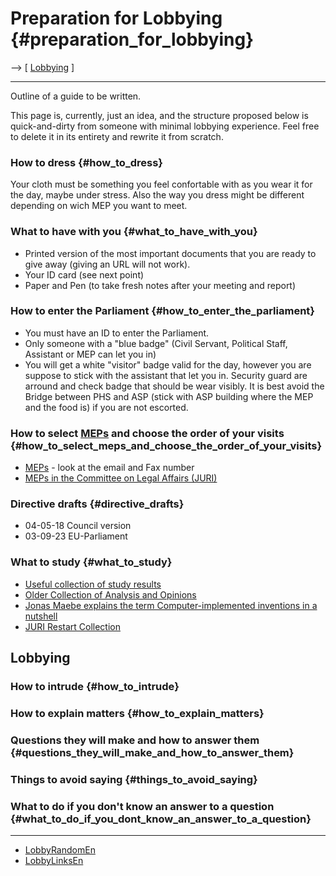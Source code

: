 # Preparation for Lobbying {#preparation_for_lobbying}

\--\> \[ [ Lobbying](LobbyEn "wikilink") \]

------------------------------------------------------------------------

Outline of a guide to be written.

This page is, currently, just an idea, and the structure proposed below
is quick-and-dirty from someone with minimal lobbying experience. Feel
free to delete it in its entirety and rewrite it from scratch.

### How to dress {#how_to_dress}

Your cloth must be something you feel confortable with as you wear it
for the day, maybe under stress. Also the way you dress might be
different depending on wich MEP you want to meet.

### What to have with you {#what_to_have_with_you}

-   Printed version of the most important documents that you are ready
    to give away (giving an URL will not work).
-   Your ID card (see next point)
-   Paper and Pen (to take fresh notes after your meeting and report)

### How to enter the Parliament {#how_to_enter_the_parliament}

-   You must have an ID to enter the Parliament.
-   Only someone with a \"blue badge\" (Civil Servant, Political Staff,
    Assistant or MEP can let you in)
-   You will get a white \"visitor\" badge valid for the day, however
    you are suppose to stick with the assistant that let you in.
    Security guard are arround and check badge that should be wear
    visibly. It is best avoid the Bridge between PHS and ASP (stick with
    ASP building where the MEP and the food is) if you are not escorted.

### How to select [MEPs](MEPs "wikilink") and choose the order of your visits {#how_to_select_meps_and_choose_the_order_of_your_visits}

-   [MEPs](http://wwwdb.europarl.eu.int/ep6/owa/p_meps2.repartition?ilg=DE&iorig=home "wikilink") -
    look at the email and Fax number
-   [MEPs in the Committee on Legal Affairs
    (JURI)](http://wwwdb.europarl.eu.int/ep6/owa/p_meps.short_list "wikilink")

### Directive drafts {#directive_drafts}

-   04-05-18 Council version
-   03-09-23 EU-Parliament

### What to study {#what_to_study}

-   [Useful collection of study
    results](http://www.elis.ugent.be/~jmaebe/swpat/studies/studies_en.pdf "wikilink")
-   [Older Collection of Analysis and
    Opinions](http://swpat.ffii.org/letters/cons0406/parl/index.en.html "wikilink")
-   [Jonas Maebe explains the term Computer-implemented inventions in a
    nutshell](http://www.elis.ugent.be/~jmaebe/swpat/cii2.pdf "wikilink")
-   [ JURI Restart Collection](Juri0501En "wikilink")

## Lobbying

### How to intrude {#how_to_intrude}

### How to explain matters {#how_to_explain_matters}

### Questions they will make and how to answer them {#questions_they_will_make_and_how_to_answer_them}

### Things to avoid saying {#things_to_avoid_saying}

### What to do if you don\'t know an answer to a question {#what_to_do_if_you_dont_know_an_answer_to_a_question}

------------------------------------------------------------------------

-   [LobbyRandomEn](LobbyRandomEn "wikilink")
-   [LobbyLinksEn](LobbyLinksEn "wikilink")
